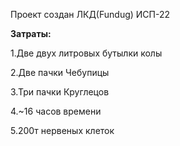 Проект создан ЛКД(Fundug) ИСП-22

**Затраты:**

  1.Две двух литровых бутылки колы
  
  2.Две пачки Чебупицы
  
  3.Три пачки Круглецов
  
  4.~16 часов времени
  
  5.200т нервеных клеток
